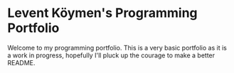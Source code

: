 # Levent Köymen's Programming Portfolio

Welcome to my programming portfolio. This is a very basic portfolio as it is a work in progress, hopefully I'll pluck up the courage to make a better README.